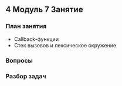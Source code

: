## 4 Модуль 7 Занятие

### План занятия

- Callback-функции
- Стек вызовов и лексическое окружение

### Вопросы

### Разбор задач

